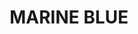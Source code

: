 ---
title: "MARINE BLUE"
price: "400" 
desc: "Uljana boja sa četkicom 10mL"
img_path: "/assets/img/A.MIG-3527.jpg"
brand: AMMO
available: true
special_offer: false
new: false
soon: false
cat: "AMMO-OILBRUSHERS"
subcat: ""
subsubcat: ""
sifra: "A.MIG-3527"
---